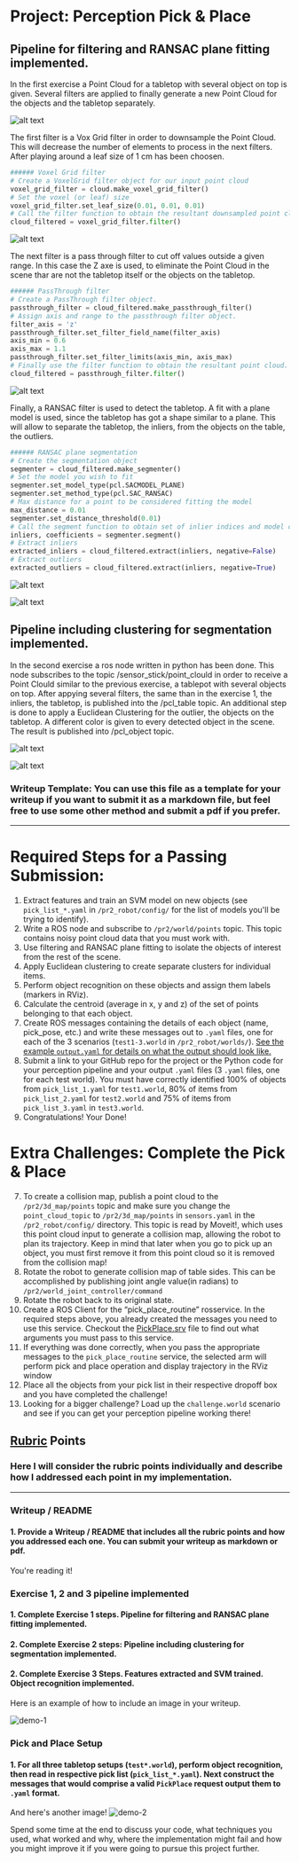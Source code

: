 # Project: Perception Pick & Place

[//]: # (Image References)

[image1]: ./misc_images/exercise-1-tablepod.png
[image2]: ./misc_images/exercise-1-voxgrid.png
[image3]: ./misc_images/exercise-1-passthrough.png
[image4]: ./misc_images/exercise-1-inliers.png
[image5]: ./misc_images/exercise-1-outliers.png
[image6]: ./misc_images/exercise-2-gazebo.png
[image7]: ./misc_images/exercise-2-rviz.png


## Pipeline for filtering and RANSAC plane fitting implemented.

In the first exercise a Point Cloud for a tabletop with several object on top is given. Several filters are applied to finally generate a new Point Cloud for the objects and the tabletop separately. 

![alt text][image1]

The first filter is a Vox Grid filter in order to downsample the Point Cloud. This will decrease the number of elements to process in the next filters. After playing around a leaf size of 1 cm has been choosen.

```python
###### Voxel Grid filter
# Create a VoxelGrid filter object for our input point cloud
voxel_grid_filter = cloud.make_voxel_grid_filter()
# Set the voxel (or leaf) size  
voxel_grid_filter.set_leaf_size(0.01, 0.01, 0.01)
# Call the filter function to obtain the resultant downsampled point cloud
cloud_filtered = voxel_grid_filter.filter()
```

![alt text][image2]


The next filter is a pass through filter to cut off values outside a given range. In this case the Z axe is used, to eliminate the Point Cloud in the scene thar are not the tabletop itself or the objects on the tabletop.

```python
###### PassThrough filter
# Create a PassThrough filter object.
passthrough_filter = cloud_filtered.make_passthrough_filter()
# Assign axis and range to the passthrough filter object.
filter_axis = 'z'
passthrough_filter.set_filter_field_name(filter_axis)
axis_min = 0.6
axis_max = 1.1
passthrough_filter.set_filter_limits(axis_min, axis_max)
# Finally use the filter function to obtain the resultant point cloud. 
cloud_filtered = passthrough_filter.filter()
```

![alt text][image3]

Finally, a RANSAC filter is used to detect the tabletop. A fit with a plane model is used, since the tabletop has got a shape similar to a plane. This will allow to separate the tabletop, the inliers, from the objects on the table, the outliers.

```python
###### RANSAC plane segmentation
# Create the segmentation object
segmenter = cloud_filtered.make_segmenter()
# Set the model you wish to fit 
segmenter.set_model_type(pcl.SACMODEL_PLANE)
segmenter.set_method_type(pcl.SAC_RANSAC)
# Max distance for a point to be considered fitting the model
max_distance = 0.01
segmenter.set_distance_threshold(0.01)
# Call the segment function to obtain set of inlier indices and model coefficients
inliers, coefficients = segmenter.segment()
# Extract inliers
extracted_inliers = cloud_filtered.extract(inliers, negative=False)
# Extract outliers
extracted_outliers = cloud_filtered.extract(inliers, negative=True)
```

![alt text][image4]

![alt text][image5]

## Pipeline including clustering for segmentation implemented.

In the second exercise a ros node written in python has been done. This node subscribes to the topic /sensor_stick/point_clould in order to receive a Point Clould similar to the previous exercise, a tablepot with several objects on top. After appying several filters, the same than in the exercise 1, the inliers, the tabletop, is published into the /pcl_table topic. An additional step is done to apply a Euclidean Clustering for the outlier, the objects on the tabletop. A different color is given to every detected object in the scene. The result is published into /pcl_object topic.

![alt text][image6]

![alt text][image7]




### Writeup Template: You can use this file as a template for your writeup if you want to submit it as a markdown file, but feel free to use some other method and submit a pdf if you prefer.

---


# Required Steps for a Passing Submission:
1. Extract features and train an SVM model on new objects (see `pick_list_*.yaml` in `/pr2_robot/config/` for the list of models you'll be trying to identify). 
2. Write a ROS node and subscribe to `/pr2/world/points` topic. This topic contains noisy point cloud data that you must work with.
3. Use filtering and RANSAC plane fitting to isolate the objects of interest from the rest of the scene.
4. Apply Euclidean clustering to create separate clusters for individual items.
5. Perform object recognition on these objects and assign them labels (markers in RViz).
6. Calculate the centroid (average in x, y and z) of the set of points belonging to that each object.
7. Create ROS messages containing the details of each object (name, pick_pose, etc.) and write these messages out to `.yaml` files, one for each of the 3 scenarios (`test1-3.world` in `/pr2_robot/worlds/`).  [See the example `output.yaml` for details on what the output should look like.](https://github.com/udacity/RoboND-Perception-Project/blob/master/pr2_robot/config/output.yaml)  
8. Submit a link to your GitHub repo for the project or the Python code for your perception pipeline and your output `.yaml` files (3 `.yaml` files, one for each test world).  You must have correctly identified 100% of objects from `pick_list_1.yaml` for `test1.world`, 80% of items from `pick_list_2.yaml` for `test2.world` and 75% of items from `pick_list_3.yaml` in `test3.world`.
9. Congratulations!  Your Done!

# Extra Challenges: Complete the Pick & Place
7. To create a collision map, publish a point cloud to the `/pr2/3d_map/points` topic and make sure you change the `point_cloud_topic` to `/pr2/3d_map/points` in `sensors.yaml` in the `/pr2_robot/config/` directory. This topic is read by Moveit!, which uses this point cloud input to generate a collision map, allowing the robot to plan its trajectory.  Keep in mind that later when you go to pick up an object, you must first remove it from this point cloud so it is removed from the collision map!
8. Rotate the robot to generate collision map of table sides. This can be accomplished by publishing joint angle value(in radians) to `/pr2/world_joint_controller/command`
9. Rotate the robot back to its original state.
10. Create a ROS Client for the “pick_place_routine” rosservice.  In the required steps above, you already created the messages you need to use this service. Checkout the [PickPlace.srv](https://github.com/udacity/RoboND-Perception-Project/tree/master/pr2_robot/srv) file to find out what arguments you must pass to this service.
11. If everything was done correctly, when you pass the appropriate messages to the `pick_place_routine` service, the selected arm will perform pick and place operation and display trajectory in the RViz window
12. Place all the objects from your pick list in their respective dropoff box and you have completed the challenge!
13. Looking for a bigger challenge?  Load up the `challenge.world` scenario and see if you can get your perception pipeline working there!

## [Rubric](https://review.udacity.com/#!/rubrics/1067/view) Points
### Here I will consider the rubric points individually and describe how I addressed each point in my implementation.  

---
### Writeup / README

#### 1. Provide a Writeup / README that includes all the rubric points and how you addressed each one.  You can submit your writeup as markdown or pdf.  

You're reading it!

### Exercise 1, 2 and 3 pipeline implemented
#### 1. Complete Exercise 1 steps. Pipeline for filtering and RANSAC plane fitting implemented.

#### 2. Complete Exercise 2 steps: Pipeline including clustering for segmentation implemented.  

#### 2. Complete Exercise 3 Steps.  Features extracted and SVM trained.  Object recognition implemented.
Here is an example of how to include an image in your writeup.

![demo-1](https://user-images.githubusercontent.com/20687560/28748231-46b5b912-7467-11e7-8778-3095172b7b19.png)

### Pick and Place Setup

#### 1. For all three tabletop setups (`test*.world`), perform object recognition, then read in respective pick list (`pick_list_*.yaml`). Next construct the messages that would comprise a valid `PickPlace` request output them to `.yaml` format.

And here's another image! 
![demo-2](https://user-images.githubusercontent.com/20687560/28748286-9f65680e-7468-11e7-83dc-f1a32380b89c.png)

Spend some time at the end to discuss your code, what techniques you used, what worked and why, where the implementation might fail and how you might improve it if you were going to pursue this project further.  



